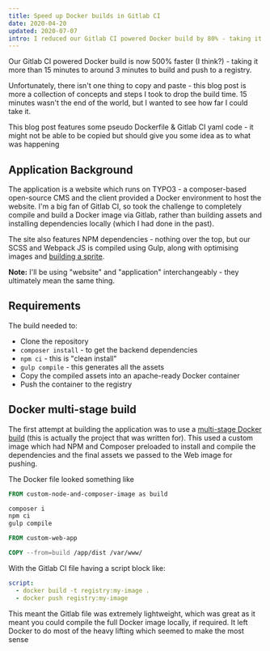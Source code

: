 ```yaml
---
title: Speed up Docker builds in Gitlab CI
date: 2020-04-20
updated: 2020-07-07
intro: I reduced our Gitlab CI powered Docker build by 80% - taking it more than 15 minutes to around 3 minutes to build and push with these steps
---
```


Our Gitlab CI powered Docker build is now 500% faster (I think?) - taking it more than 15 minutes to around 3 minutes to build and push to a registry.

Unfortunately, there isn't one thing to copy and paste - this blog post is more a collection of concepts and steps I took to drop the build time. 15 minutes wasn't the end of the world, but I wanted to see how far I could take it.

<div class="note">This blog post features some pseudo Dockerfile & Gitlab CI yaml code - it might not be able to be copied but should give you some idea as to what was happening</div>

## Application Background

The application is a website which runs on TYPO3 - a composer-based open-source CMS and the client provided a Docker environment to host the website. I'm a big fan of Gitlab CI, so took the challenge to completely compile and build a Docker image via Gitlab, rather than building assets and installing dependencies locally (which I had done in the past).

The site also features NPM dependencies - nothing over the top, but our SCSS and Webpack JS is compiled using Gulp, along with optimising images and [building a sprite](https://www.liquidlight.co.uk/blog/creating-svg-sprites-using-gulp-and-sass/).

**Note:** I'll be using "website" and "application" interchangeably - they ultimately mean the same thing.

## Requirements

The build needed to:

- Clone the repository
- `composer install` - to get the backend dependencies
- `npm ci` - this is "clean install"
- `gulp compile` - this generates all the assets
- Copy the compiled assets into an apache-ready Docker container
- Push the container to the registry

## Docker multi-stage build

The first attempt at building the application was to use a [multi-stage Docker build](/blog/creating-a-multi-stage-docker-build-to-make-your-images-smaller/) (this is actually the project that was written for). This used a custom image which had NPM and Composer preloaded to install and compile the dependencies and the final assets we passed to the Web image for pushing.

The Docker file looked something like

```Dockerfile
FROM custom-node-and-composer-image as build

composer i
npm ci
gulp compile

FROM custom-web-app

COPY --from=build /app/dist /var/www/
```

With the Gitlab CI file having a script block like:

```yaml
script:
  - docker build -t registry:my-image .
  - docker push registry:my-image
```

This meant the Gitlab file was extremely lightweight, which was great as it meant you could compile the full Docker image locally, if required. It left Docker to do most of the heavy lifting which seemed to make the most sense
